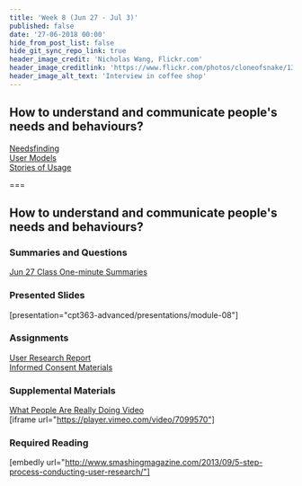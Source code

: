 ```yaml
---
title: 'Week 8 (Jun 27 - Jul 3)'
published: false
date: '27-06-2018 00:00'
hide_from_post_list: false
hide_git_sync_repo_link: true
header_image_credit: 'Nicholas Wang, Flickr.com'
header_image_creditlink: 'https://www.flickr.com/photos/cloneofsnake/13966760787/'
header_image_alt_text: 'Interview in coffee shop'
---
```


## How to understand and communicate people's needs and behaviours?
[Needsfinding](../../presentations/module-08#/module-08-4)  
[User Models](../../presentations/module-08#/module-08-5)  
[Stories of Usage](../../presentations/module-08#/module-08-6)  

===

## **How to understand and communicate people's needs and behaviours?**

### Summaries and Questions  
[Jun 27 Class One-minute Summaries](https://canvas.sfu.ca/courses/55288/assignments)

### Presented Slides  
[presentation="cpt363-advanced/presentations/module-08"]

### Assignments
[User Research Report](https://canvas.sfu.ca/courses/55288/assignments)  
[Informed Consent Materials](https://canvas.sfu.ca/courses/55288/files)  

### Supplemental Materials  
[What People Are Really Doing Video](http://vimeo.com/album/169777/video/7099570)  
[iframe url="https://player.vimeo.com/video/7099570"]

### Required Reading  
[embedly url="http://www.smashingmagazine.com/2013/09/5-step-process-conducting-user-research/"]
